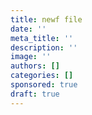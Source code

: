 ```yaml
---
title: newf file
date: ''
meta_title: ''
description: ''
image: ''
authors: []
categories: []
sponsored: true
draft: true
---
```

